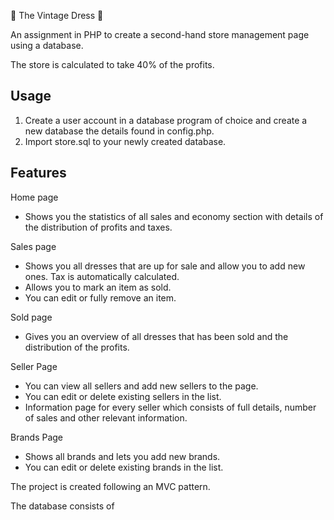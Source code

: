 &#128087; The Vintage Dress &#128087;

An assignment in PHP to create a second-hand store management page using a database.

The store is calculated to take 40% of the profits.

## Usage

1. Create a user account in a database program of choice and create a new database the details found in config.php.
2. Import store.sql to your newly created database.

## Features

Home page

- Shows you the statistics of all sales and economy section with details of the distribution of profits and taxes.

Sales page

- Shows you all dresses that are up for sale and allow you to add new ones. Tax is automatically calculated.
- Allows you to mark an item as sold.
- You can edit or fully remove an item.

Sold page

- Gives you an overview of all dresses that has been sold and the distribution of the profits.

Seller Page

- You can view all sellers and add new sellers to the page.
- You can edit or delete existing sellers in the list.
- Information page for every seller which consists of full details, number of sales and other relevant information.

Brands Page

- Shows all brands and lets you add new brands.
- You can edit or delete existing brands in the list.

The project is created following an MVC pattern.

The database consists of
